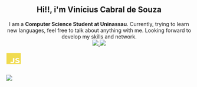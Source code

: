 <h2 align="center">
  Hi!!, i'm Vinícius Cabral de Souza
</h2>

<div align="center">
  I am a <strong>Computer Science Student at Uninassau</strong>. Currently, trying to learn new languages, feel free to talk about anything with me. Looking forward to develop my skills and network.
</div>

<div align="center">
  <a href="https://github.com/rafaballerini">
  <img height="180em" src="https://github-readme-stats.vercel.app/api?username=VNinjaCS&show_icons=true&theme=dark&include_all_commits=true&count_private=true"/>
  <img height="180em" src="https://github-readme-stats.vercel.app/api/top-langs/?username=VNinjaCS&layout=compact&langs_count=7&theme=dark"/>
</div>
<div style="display: inline_block"><br>
  <img align="center" alt="Rafa-Js" height="30" width="40" src="https://raw.githubusercontent.com/devicons/devicon/master/icons/javascript/javascript-plain.svg">

</div>
  
 ##
  
 <div>
    <a href="https://www.instagram.com/sviniciuscabral/" target="_blank"><img src="https://img.shields.io/badge/-Instagram-%23E4405F?style=for-the-badge&logo=instagram&logoColor=white" target="_blank"></a>
 </div>  
